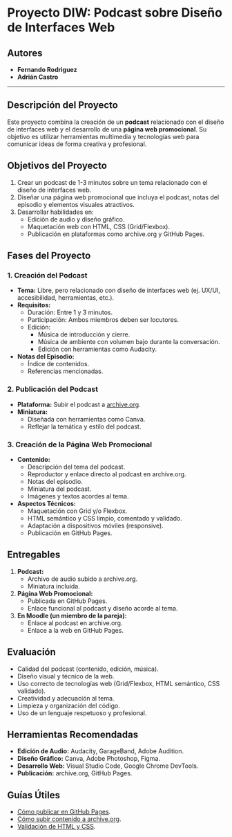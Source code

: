 # Proyecto DIW: Podcast sobre Diseño de Interfaces Web

## Autores
- **Fernando Rodriguez**  
- **Adrián Castro**  

---

## Descripción del Proyecto

Este proyecto combina la creación de un **podcast** relacionado con el diseño de interfaces web y el desarrollo de una **página web promocional**. Su objetivo es utilizar herramientas multimedia y tecnologías web para comunicar ideas de forma creativa y profesional.

## Objetivos del Proyecto

1. Crear un podcast de 1-3 minutos sobre un tema relacionado con el diseño de interfaces web.
2. Diseñar una página web promocional que incluya el podcast, notas del episodio y elementos visuales atractivos.
3. Desarrollar habilidades en:
   - Edición de audio y diseño gráfico.
   - Maquetación web con HTML, CSS (Grid/Flexbox).
   - Publicación en plataformas como archive.org y GitHub Pages.

## Fases del Proyecto

### 1. Creación del Podcast
- **Tema:** Libre, pero relacionado con diseño de interfaces web (ej. UX/UI, accesibilidad, herramientas, etc.).
- **Requisitos:**
  - Duración: Entre 1 y 3 minutos.
  - Participación: Ambos miembros deben ser locutores.
  - Edición:
    - Música de introducción y cierre.
    - Música de ambiente con volumen bajo durante la conversación.
    - Edición con herramientas como Audacity.
- **Notas del Episodio:**
  - Índice de contenidos.
  - Referencias mencionadas.

### 2. Publicación del Podcast
- **Plataforma:** Subir el podcast a [archive.org](https://archive.org).
- **Miniatura:**
  - Diseñada con herramientas como Canva.
  - Reflejar la temática y estilo del podcast.

### 3. Creación de la Página Web Promocional
- **Contenido:**
  - Descripción del tema del podcast.
  - Reproductor y enlace directo al podcast en archive.org.
  - Notas del episodio.
  - Miniatura del podcast.
  - Imágenes y textos acordes al tema.
- **Aspectos Técnicos:**
  - Maquetación con Grid y/o Flexbox.
  - HTML semántico y CSS limpio, comentado y validado.
  - Adaptación a dispositivos móviles (responsive).
  - Publicación en GitHub Pages.

## Entregables
1. **Podcast:**
   - Archivo de audio subido a archive.org.
   - Miniatura incluida.
2. **Página Web Promocional:**
   - Publicada en GitHub Pages.
   - Enlace funcional al podcast y diseño acorde al tema.
3. **En Moodle (un miembro de la pareja):**
   - Enlace al podcast en archive.org.
   - Enlace a la web en GitHub Pages.

## Evaluación
- Calidad del podcast (contenido, edición, música).
- Diseño visual y técnico de la web.
- Uso correcto de tecnologías web (Grid/Flexbox, HTML semántico, CSS validado).
- Creatividad y adecuación al tema.
- Limpieza y organización del código.
- Uso de un lenguaje respetuoso y profesional.

## Herramientas Recomendadas
- **Edición de Audio:** Audacity, GarageBand, Adobe Audition.
- **Diseño Gráfico:** Canva, Adobe Photoshop, Figma.
- **Desarrollo Web:** Visual Studio Code, Google Chrome DevTools.
- **Publicación:** archive.org, GitHub Pages.

## Guías Útiles
- [Cómo publicar en GitHub Pages](https://pages.github.com/).
- [Cómo subir contenido a archive.org](https://help.archive.org/).
- [Validación de HTML y CSS](https://validator.w3.org/).
